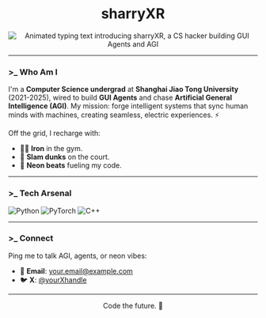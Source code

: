 <div align="center">
  <h1>sharryXR</h1>
  <img src="https://readme-typing-svg.herokuapp.com?font=Parkinsans&weight=600&size=35&pause=1000&color=A855F7&background=1A1A2E¢er=true&vCenter=true&width=600&height=100&lines=sharryXR%3A+CS+Hacker+%F0%9F%92%BE;Crafting+GUI+Agents+%26+AGI+%E2%9A%A1%EF%B8%8F;Join+me+in+the+neon+future+%F0%9F%8C%8C" alt="Animated typing text introducing sharryXR, a CS hacker building GUI Agents and AGI" />
</div>

---

### >_ Who Am I
I'm a **Computer Science undergrad** at **Shanghai Jiao Tong University** (2021-2025), wired to build **GUI Agents** and chase **Artificial General Intelligence (AGI)**. My mission: forge intelligent systems that sync human minds with machines, creating seamless, electric experiences. ⚡️

Off the grid, I recharge with:
- 🏋️‍♂️ **Iron** in the gym.
- 🏀 **Slam dunks** on the court.
- 🎵 **Neon beats** fueling my code.

---

### >_ Tech Arsenal
![Python](https://img.shields.io/badge/-Python-3776AB?logo=python&logoColor=white&style=plastic)
![PyTorch](https://img.shields.io/badge/-PyTorch-EE4C2C?logo=pytorch&logoColor=white&style=plastic)
![C++](https://img.shields.io/badge/-C++-00599C?logo=c%2B%2B&logoColor=white&style=plastic)

---

### >_ Connect
Ping me to talk AGI, agents, or neon vibes:

- 📧 **Email**: [your.email@example.com](mailto:your.email@example.com)
- 🐦 **X**: [@yourXhandle](https://x.com/yourXhandle)

---

<div align="center">
  <p>Code the future. 🌃</p>
</div>

